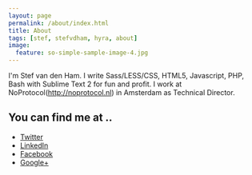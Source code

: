 ```yaml
---
layout: page
permalink: /about/index.html
title: About
tags: [stef, stefvdham, hyra, about]
image:
  feature: so-simple-sample-image-4.jpg
---
```


I'm Stef van den Ham. I write Sass/LESS/CSS, HTML5, Javascript, PHP, Bash with Sublime Text 2 for fun and profit. I work at NoProtocol(http://noprotocol.nl) in Amsterdam as Technical Director.

## You can find me at ..

* [Twitter](http://twitter.com/stefvdham)
* [LinkedIn](http://nl.linkedin.com/pub/stef-van-den-ham/14/652/212)
* [Facebook](https://www.facebook.com/stefvdham)
* [Google+](https://plus.google.com/u/0/102230925443628784177/posts)

<!-- <a markdown="0" href="{{ site.url }}/theme-setup" class="btn">Install Minimal Mistakes Theme</a> -->

<!-- [^1]: Example: *domain.com/category-name/post-title* -->